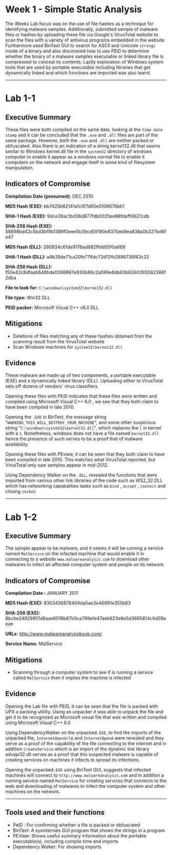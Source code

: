 # Week 1 - Simple Static Analysis

The Weeks Lab focus was on the use of file hashes as a technique for identifying malware samples. Additionally, submitted sample of malware files or hashes by uploading these file via Google's VirusTotal website to scan the files with a variety of antivirus programs embedded in the website. Furthermore used BinText GUI  to search for ASCII and Unicode `strings` inside of a binary and also discovered how to use PEiD to determine whether the binary of a malware samples executable or linked library file is compressed to conceal its contents. Lastly exploration of Windows system tools that are used by portable executable including libraries that get dynamically linked and which functions are imported was also learnt.

---
# Lab 1-1 

## Executive Summary

These files were both compiled on the same date, looking at the `time date stamp` and it can be concluded that the `.exe` and `.dll` files are part of the same package. However, both the `.exe` and `.dll` are neither packed or obfuscated. Also there is an indication of a string kerne132.dll that seems similar to Windows kernel.dll file in the `system32` directory of windows computer to enable it appear as a windows normal file to enable it computers on the network and engage itself in some kind of filesystem manipulation. 

## Indicators of Compromise 

**Compilation Date (presumed):** DEC 2010

**MD5 Hash (EXE):** bb7425b82141a1c0f7d60e5106676bb1

**SHA-1 Hash (EXE):**  9dce39ac1bd36d877fdb0025ee88fdaff0627cdb 

**SHA-256 Hash (EXE):**  58898bd42c5bd3bf9b1389f0eee5b39cd59180e8370eb9ea838a0b327bd6fe47 

**MD5 Hash (DLL):** 290934c61de9176ad682ffdd65f0a669 

**SHA-1 Hash (DLL):**  a4b35de71ca20fe776dc72d12fb2886736f43c22 

**SHA-256 Hash (DLL):** f50e42c8dfaab649bde0398867e930b86c2a599e8db83b8260393082268f2dba

**File to look for:** `C:\windows\system32\kerne132.dll`

**File type:** Win32 DLL 

**PEiD packer:** Microsoft Visual C++ v6.0 DLL 



## Mitigations

- Deletions of files matching any of these hashes obtained from the scanning result from the VirusTotal website
- Scan Windows machines for `system32\kerne132.dll`

## Evidence

These malware are made up of two components, a portable executable (EXE) and a dynamically linked library (DLL). Uploading either to VirusTotal sets off dozens of vendors' virus classifiers.

Opening these files with PEiD indicates that these files were written and compiled using Microsoft Visual C++ 6.0 , we see that they both claim to have been compiled in late 2010. 

Opening the `.EXE` in BinText, the message string "`WARNING_THIS_WILL_DESTROY_YOUR_MACHINE`", and some other suspicious string "`C:\windows\system32\kerne132.dll`", which replaces the `l` in kernel with a `1`. Nonetheless, windows does not have a file named `kerne132.dll` hence the presence of such serves to be a proof that of malware availability.

Opening these files with PEview, it can be seen that they both claim to have been compiled in late 2010. This matches what VirusTotal reported, but VirusTotal only saw samples appear in mid-2012.

Using Dependency Walker on the `.DLL`, revealed the functions that were imported from various other link libraries of the code such as WS2_32.DLL which has networking capabalities tasks such as `bind` , `accept` , `connect` and closing `socket`. 

---
# Lab 1-2

## Executive Summary
The sample appear to be malware, and it seems it will be running a service named `MalService` on the infected machine that would enable it in connecting to a website `www.malwareanalysis.com` to download other malwares to infect an affected computer system and people on its network.

## Indicators of Compromise

**Compilation Date :** JANUARY 2011

**MD5 Hash (EXE):** 8363436878404da0ae3e46991e355b83 

**SHA-256 (EXE):** 8bcbe24929951d8aae6018b87b5ca799efe47aeb623e6e5d3665814c6d59aeae

**URLs:** http://www.malwareanalysisbook.com/

**Service Name:** MalService


## Mitigations
- Scanning through a computer system to see if is running a service called `MalService` then it implies the machine is infected

## Evidence

Opening the Lab file with PEiD, it can be seen that the file is packed with UPX a packing utililty. Using an unpacker it was able to unpack the file and get it to be recognized as Microsoft visual file that was written and compiled using Microsoft Visual C++ 6.0

Using DependencyWalker on the  unpacked`.EXE`, to find the imports of the unpacked file, `InternetOpenUrlA` and `InternetOpenA` were revealed and they serve as a proof of the capability of the file connecting to the internet and in addition `CreateService` which is an import of the dynamic link library advapi32.dll serves as a proof that this suspected malware is capable of creating services on machines it infects to spread its infections.

Opening the unpacked`.EXE` using BinText GUI, suggests that infected machines will connect to `http://www.malwareanalysis.com` and in addition a running service named `MalService` for creating services that connects to the web and downloading of malwares  to infect the computer system and other machines on the network.

---

## Tools used and their functions
- PeID : For confirming whether a file is packed or obfuscated
- BinText: A sysinternals GUI program that shows the strings in a program
- PEView: Shows useful summary information about the portable executable(s), including compile time and imports
- Dependency Walker: For showing imports

